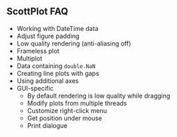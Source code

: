 ## ScottPlot FAQ
* Working with DateTime data
* Adjust figure padding
* Low quality rendering (anti-aliasing off)
* Frameless plot
* Multiplot
* Data containing `double.NaN`
* Creating line plots with gaps
* Using additional axes
* GUI-specific
  * By default rendering is low quality while dragging
  * Modify plots from multiple threads
  * Customize right-click menu
  * Get position under mouse
  * Print dialogue